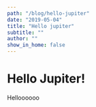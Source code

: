 ```yaml
---
path: "/blog/hello-jupiter"
date: "2019-05-04"
title: "Hello jupiter"
subtitle: ""
author: ""
show_in_home: false
---
```


# Hello Jupiter!

Helloooooo
